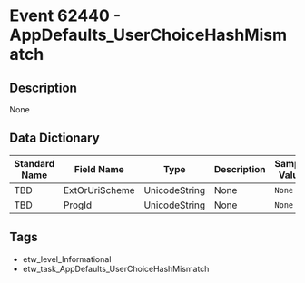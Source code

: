 # Event 62440 - AppDefaults_UserChoiceHashMismatch

## Description
None

## Data Dictionary
|Standard Name|Field Name|Type|Description|Sample Value|
|---|---|---|---|---|
|TBD|ExtOrUriScheme|UnicodeString|None|`None`|
|TBD|ProgId|UnicodeString|None|`None`|

## Tags
* etw_level_Informational
* etw_task_AppDefaults_UserChoiceHashMismatch